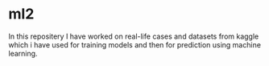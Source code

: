 # ml2

In this repositery I have worked on real-life cases and datasets from kaggle which i have used for training models and then for prediction using machine learning.

